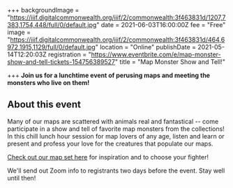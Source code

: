 +++
backgroundImage = "https://iiif.digitalcommonwealth.org/iiif/2/commonwealth:3f463831d/1207,7383,1754,448/full/0/default.jpg"
date = 2021-06-03T16:00:00Z
fee = "Free"
image = "https://iiif.digitalcommonwealth.org/iiif/2/commonwealth:3f463831d/464,6972,1915,1129/full/0/default.jpg"
location = "Online"
publishDate = 2021-05-14T12:20:03Z
registration = "https://www.eventbrite.com/e/map-monster-show-and-tell-tickets-154756389527"
title = "Map Monster Show and Tell!"

+++
**Join us for a lunchtime event of perusing maps and meeting the monsters who live on them!**

## About this event

Many of our maps are scattered with animals real and fantastical -- come participate in a show and tell of favorite map monsters from the collections! In this chill lunch hour session for map lovers of any age, listen and learn or present and profess your love for the creatures that populate our maps.

[Check out our map set here](https://collections.leventhalmap.org/map-sets/570) for inspiration and to choose your fighter!

We'll send out Zoom info to registrants two days before the event. Stay well until then!